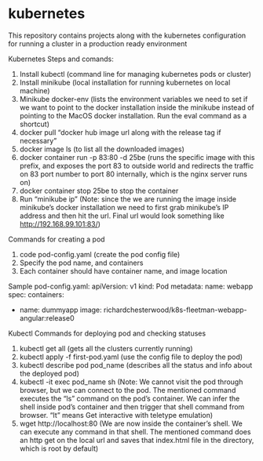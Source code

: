 # kubernetes
This repository contains projects along with the kubernetes configuration for running a cluster in a production ready environment




Kubernetes Steps and comands:

1. Install kubectl (command line for managing kubernetes pods or cluster)
2. Install minikube (local installation for running kubernetes on local machine)
3. Minikube docker-env (lists the environment variables we need to set if we want to point to the docker installation inside the minikube instead of pointing to the MacOS docker installation. Run the eval command as a shortcut)
4. docker pull “docker hub image url along with the release tag if necessary”
5. docker image ls (to list all the downloaded images)
6. docker container run -p 83:80 -d 25be (runs the specific image with this prefix, and exposes the port 83 to outside world and redirects the traffic on 83 port number to port 80 internally, which is the nginx server runs on)
7. docker container stop 25be to stop the container
8. Run “minikube ip” (Note: since the we are running the image inside minikube’s docker installation we need to first grab minikube’s IP address and then hit the url. Final url would look something like http://192.168.99.101:83/)

 Commands for creating a pod
1. code pod-config.yaml (create the pod config file) 
2. Specify the pod name, and containers
3. Each container should have container name, and image location

Sample pod-config.yaml:
apiVersion: v1
kind: Pod
metadata:
  name: webapp
spec: 
  containers:
  - name: dummyapp
    image: richardchesterwood/k8s-fleetman-webapp-angular:release0

Kubectl Commands for deploying pod and checking statuses
1. kubectl get all (gets all the clusters currently running)
2. kubectl apply -f first-pod.yaml (use the config file to deploy the pod)
3. kubectl describe pod pod_name (describes all the status and info about the deployed pod)
4. kubectl -it exec pod_name sh  (Note: We cannot visit the pod through browser, but we can connect to the pod. The mentioned command executes the “ls” command on the pod’s container. We can infer the shell inside pod’s container and then trigger that shell command from browser. “It” means Get interactive with teletype emulation)
5. wget http://localhost:80 (We are now inside the container’s shell. We can execute any command in that shell. The mentioned command does an http get on the local url and saves that index.html file in the directory, which is root by default)



